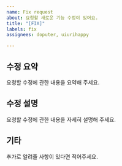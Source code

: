 ```yaml
---
name: Fix request
about: 요청할 새로운 기능 수정이 있어요.
title: "[FIX]"
labels: fix
assignees: doputer, uiurihappy

---
```


## 수정 요약

요청할 수정에 관한 내용을 요약해 주세요.

## 수정 설명

요청할 수정에 관한 내용을 자세히 설명해 주세요.

## 기타

추가로 알려줄 사항이 있다면 적어주세요.
